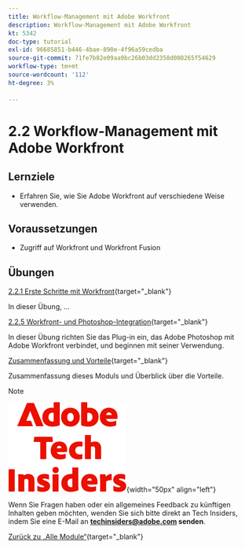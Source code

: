 ```yaml
---
title: Workflow-Management mit Adobe Workfront
description: Workflow-Management mit Adobe Workfront
kt: 5342
doc-type: tutorial
exl-id: 96685851-b446-4bae-890e-4f96a59cedba
source-git-commit: 71fe7b82e09aa9bc26b03dd2358d008265f54629
workflow-type: tm+mt
source-wordcount: '112'
ht-degree: 3%

---
```


# 2.2 Workflow-Management mit Adobe Workfront

## Lernziele

- Erfahren Sie, wie Sie Adobe Workfront auf verschiedene Weise verwenden.

## Voraussetzungen

- Zugriff auf Workfront und Workfront Fusion

## Übungen

[2.2.1 Erste Schritte mit Workfront](./ex1.md){target="_blank"}

In dieser Übung, …

[2.2.5 Workfront- und Photoshop-Integration](./ex5.md){target="_blank"}

In dieser Übung richten Sie das Plug-in ein, das Adobe Photoshop mit Adobe Workfront verbindet, und beginnen mit seiner Verwendung.

[Zusammenfassung und Vorteile](./summary.md){target="_blank"}

Zusammenfassung dieses Moduls und Überblick über die Vorteile.

>[!NOTE]
>
>![Tech Insiders](./../../../assets/images/techinsiders.png){width="50px" align="left"}
>
>Wenn Sie Fragen haben oder ein allgemeines Feedback zu künftigen Inhalten geben möchten, wenden Sie sich bitte direkt an Tech Insiders, indem Sie eine E-Mail an **techinsiders@adobe.com senden**.

[Zurück zu „Alle Module“](../../../overview.md){target="_blank"}
